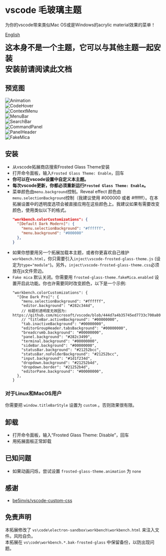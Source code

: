 # vscode 毛玻璃主题
为你的vscode带来类似Mac OS或是Windows的acrylic material效果的菜单！

[English](README.md)

<span style="font-size: 24px;font-weight: bold">
这本身不是一个主题，它可以与其他主题一起安装
<br>
安装前请阅读此文档
</span>

## 预览图
![Animation](image/Animation.gif) \
![CodeHover](image/CodeHover.jpg) \
![ContextMenu](image/ContextMenu.jpg) \
![MenuBar](image/MenuBar.jpg) \
![SearchBar](image/SearchBar.jpg) \
![CommandPanel](image/CommandPanel.jpg) \
![PanelHeader](image/PanelHeader.jpg) \
![FakeMica](image/FakeMica.jpg)
## 安装
* 从vscode拓展商店搜索Frosted Glass Theme安装
* 打开命令面板，输入`Frosted Glass Theme: Enable`，回车
* **你可以在vscode设置中自定义本主题。**
* **每次vscode更新，你都必须重新运行`Frosted Glass Theme: Enable`。**
* 菜单颜色由`menu.background`控制。Reveal effect 颜色由`menu.selectionBackground`控制（我建议使用 #000000 或者 #ffffff）。在本拓展设置中的透明度选项会被直接应用在这些颜色上。我建议如果有需要改变颜色，使用类似以下的格式。
  ```json
  "workbench.colorCustomizations": {
    "[Default Dark Modern]": {
      "menu.selectionBackground": "#ffffff",
      "menu.background": "#000000"
    },
  }
  ```
* 如果你想要用另一个拓展加载本主题，或者你更喜欢自己维护`workbench.html`，你只需要引入`inject\vscode-frosted-glass-theme.js` (设定为`type="module"`)。另外，`inject\vscode-frosted-glass-theme.css`必须放在js文件旁边。
* `Fake mica` 默认关闭。你需要用 `frosted-glass-theme.fakeMica.enabled` 设置开启此功能。你也许需要同时改变颜色，以下是一个示例:
  ```jsonc
  "workbench.colorCustomizations": {
    "[One Dark Pro]": {
      "menu.selectionBackground": "#ffffff",
      "editor.background": "#282c344d",
      // 标题栏透明度无效因为: https://github.com/microsoft/vscode/blob/444d7a4b35745ed7733c700a8008f55cd659eb1d/src/vs/workbench/browser/parts/titlebar/titlebarPart.ts#L682
      // "titleBar.activeBackground": "#00000000",
      "tab.inactiveBackground": "#00000000",
      "editorGroupHeader.tabsBackground": "#00000000",
      "breadcrumb.background": "#00000000",
      "panel.background": "#282c3499",
      "terminal.background": "#00000000",
      "sideBar.background": "#00000000",
      "statusBar.background": "#21252bcc",
      "statusBar.noFolderBackground": "#21252bcc",
      "input.background": "#1d1f234d",
      "dropdown.background": "#21252b4d",
      "dropdown.border": "#21252b4d",
      "editorPane.background": "#00000000",
    },
  }
  ```
### 对于Linux和MacOS用户
你需要把 `window.titleBarStyle` 设置为 `custom` 。否则效果很有限。
## 卸载
* 打开命令面板，输入“Frosted Glass Theme: Disable”，回车
* 用拓展面板正常卸载
## 已知问题
* 如果动画闪烁，尝试设置 `frosted-glass-theme.animation` 为 `none`
## 感谢
* [be5invis/vscode-custom-css](https://github.com/be5invis/vscode-custom-css)
## 免责声明
本拓展修改了 `vs\code\electron-sandbox\workbench\workbench.html` 来注入文件。风险自负。\
本拓展在 `vs\code\workbench.*.bak-frosted-glass` 中保留备份，以防出现问题。
